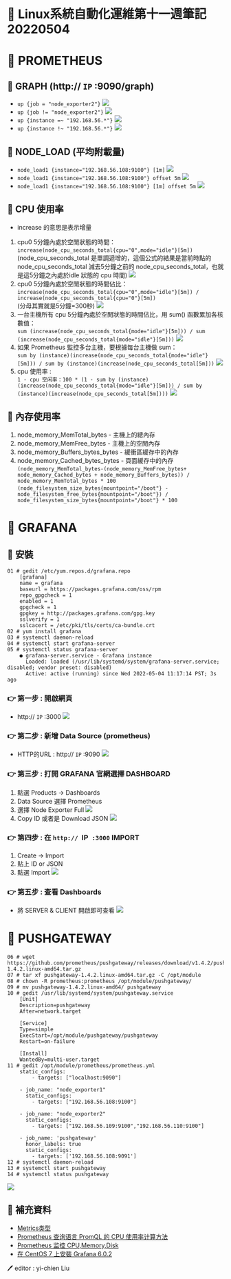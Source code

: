 # 📝 Linux系統自動化運維第十一週筆記20220504
# 📖 PROMETHEUS
## 🔖 GRAPH (http:// `IP` :9090/graph)
* `up {job = "node_exporter2"}`
![](pic/graph1.png)
* `up {job != "node_exporter2"}`
![](pic/graph2.png)
* `up {instance =~ "192.168.56.*"}`
![](pic/graph3.png)
* `up {instance !~ "192.168.56.*"}`
![](pic/graph4.png)
## 🔖 NODE_LOAD (平均附載量)
* `node_load1 {instance="192.168.56.108:9100"} [1m]`
![](pic/node_load1.png)
* `node_load1 {instance="192.168.56.108:9100"} offset 5m`
![](pic/node_load2.png)
* `node_load1 {instance="192.168.56.108:9100"} [1m] offset 5m`
![](pic/node_load3.png)

## 🔖 CPU 使用率
* increase 的意思是表示增量
1. cpu0 5分鐘內處於空閒狀態的時間： <br>
`increase(node_cpu_seconds_total{cpu="0",mode="idle"}[5m])` <br>
  (node_cpu_seconds_total 是單調遞增的，這個公式的結果是當前時點的 node_cpu_seconds_total 減去5分鐘之前的 node_cpu_seconds_total，也就是這5分鐘之內處於idle 狀態的 cpu 時間)
![](pic/cpu1.png)
2. cpu0 5分鐘內處於空閒狀態的時間佔比： <br>
`increase(node_cpu_seconds_total{cpu="0",mode="idle"}[5m]) / increase(node_cpu_seconds_total{cpu="0"}[5m])` <br>
  (分母其實就是5分鐘=300秒)
![](pic/cpu2.png)
3. 一台主機所有 cpu 5分鐘內處於空閒狀態的時間佔比，用 sum() 函數累加各核數值： <br>
`sum (increase(node_cpu_seconds_total{mode="idle"}[5m])) / sum (increase(node_cpu_seconds_total{mode="idle"}[5m]))`
![](pic/cpu3.png)
4. 如果 Prometheus 監控多台主機，要根據每台主機做 sum： <br>
`sum by (instance)(increase(node_cpu_seconds_total{mode="idle"}[5m])) / sum by (instance)(increase(node_cpu_seconds_total[5m]))`
![](pic/cpu4.png)
5. cpu 使用率 :  <br>
`1 - cpu 空闲率：100 * (1 - sum by (instance)(increase(node_cpu_seconds_total{mode="idle"}[5m])) / sum by (instance)(increase(node_cpu_seconds_total[5m])))`
![](pic/cpu5.png)
## 🔖 內存使用率
1. node_memory_MemTotal_bytes - 主機上的總內存
2. node_memory_MemFree_bytes - 主機上的空閒內存
3. node_memory_Buffers_bytes_bytes - 緩衝區緩存中的內存
4. node_memory_Cached_bytes_bytes - 頁面緩存中的內存
`(node_memory_MemTotal_bytes-(node_memory_MemFree_bytes+ node_memory_Cached_bytes + node_memory_Buffers_bytes)) / node_memory_MemTotal_bytes * 100`
`(node_filesystem_size_bytes{mountpoint="/boot"} - node_filesystem_free_bytes{mountpoint="/boot"}) / node_filesystem_size_bytes{mountpoint="/boot"} * 100`


# 📖 GRAFANA
## 🔖 安裝
```
01 # gedit /etc/yum.repos.d/grafana.repo
    [grafana]
    name = grafana
    baseurl = https://packages.grafana.com/oss/rpm
    repo_gpgcheck = 1
    enabled = 1
    gpgcheck = 1
    gpgkey = http://packages.grafana.com/gpg.key
    sslverify = 1
    sslcacert = /etc/pki/tls/certs/ca-bundle.crt
02 # yum install grafana
03 # systemctl daemon-reload
04 # systemctl start grafana-server
05 # systemctl status grafana-server
    ● grafana-server.service - Grafana instance
      Loaded: loaded (/usr/lib/systemd/system/grafana-server.service; disabled; vendor preset: disabled)
      Active: active (running) since Wed 2022-05-04 11:17:14 PST; 3s ago
```
### 👉 第一步 : 開啟網頁
* http:// `IP` :3000
![](pic/grafana.png)
### 👉 第二步 : 新增 Data Source (prometheus)
* HTTP的URL : http:// `IP` :9090
![](pic/datasource.png)
### 👉 第三步 : 打開 GRAFANA 官網選擇 DASHBOARD
1. 點選 Products -> Dashboards
2. Data Source 選擇 Prometheus
3. 選擇 Node Exporter Full
![](PIC/dashboard1.png)
4. Copy ID 或者是 Download JSON
![](pic/dashboard2.png)
### 👉 第四步 : 在 `http:// `IP` :3000` IMPORT
1. Create -> Import
2. 貼上 ID or JSON
3. 點選 Import
![](PIC/dashboard3.png)
### 👉 第五步 : 查看 Dashboards
* 將 SERVER & CLIENT 開啟即可查看
![](pic/dashboard4.png)

# 📖 PUSHGATEWAY
```
06 # wget https://github.com/prometheus/pushgateway/releases/download/v1.4.2/pushgateway-1.4.2.linux-amd64.tar.gz
07 # tar xf pushgateway-1.4.2.linux-amd64.tar.gz -C /opt/module
08 # chown -R prometheus:prometheus /opt/module/pushgateway/
09 # mv pushgateway-1.4.2.linux-amd64/ pushgateway
10 # gedit /usr/lib/systemd/system/pushgateway.service
    [Unit]
    Description=pushgateway
    After=network.target

    [Service]
    Type=simple
    ExecStart=/opt/module/pushgateway/pushgateway 
    Restart=on-failure

    [Install]
    WantedBy=multi-user.target
11 # gedit /opt/module/prometheus/prometheus.yml 
    static_configs:
        - targets: ["localhost:9090"]

    - job_name: "node_exporter1"
      static_configs:
        - targets: ["192.168.56.108:9100"]

    - job_name: "node_exporter2"
      static_configs:
        - targets: ["192.168.56.109:9100","192.168.56.110:9100"]

    - job_name: 'pushgateway'
      honor_labels: true
      static_configs:
        - targets: ['192.168.56.108:9091']
12 # systemctl daemon-reload
13 # systemctl start pushgateway
14 # systemctl status pushgateway
```
![](pic/pushgateway.png)

## 📖 補充資料
* [Metrics类型](https://yunlzheng.gitbook.io/prometheus-book/parti-prometheus-ji-chu/promql/prometheus-metrics-types)
* [Prometheus 查询语言 PromQL 的 CPU 使用率计算方法](https://blog.csdn.net/qq_35753140/article/details/105121525)
* [Prometheus 监控 CPU,Memory,Disk](https://www.modb.pro/db/43636)
* [在 CentOS 7 上安裝 Grafana 6.0.2](http://max043.blogspot.com/2019/03/centos-7-grafana-602.html)


🖊️ editor : yi-chien Liu




